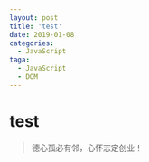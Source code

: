 ```yaml
---
layout: post
title: 'test'
date: 2019-01-08
categories:
  - JavaScript
taga:
  - JavaScript
  - DOM
---
```


# test

> 德心孤必有邻，心怀志定创业！


